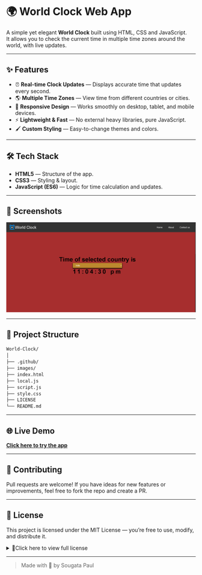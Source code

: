 # 🌍 World Clock Web App

A simple yet elegant **World Clock** built using HTML, CSS and JavaScript.  
It allows you to check the current time in multiple time zones around the world, with live updates.

---

## ✨ Features

- ⏰ **Real-time Clock Updates** — Displays accurate time that updates every second.
- 🌎 **Multiple Time Zones** — View time from different countries or cities.
- 🎨 **Responsive Design** — Works smoothly on desktop, tablet, and mobile devices.
- ⚡ **Lightweight & Fast** — No external heavy libraries, pure JavaScript.
- 🖌 **Custom Styling** — Easy-to-change themes and colors.

---

## 🛠 Tech Stack

- **HTML5** — Structure of the app.
- **CSS3** — Styling & layout.
- **JavaScript (ES6)** — Logic for time calculation and updates.

---

## 📸 Screenshots

![World Clock Screenshot](images/image.png)

---

## 📂 Project Structure

```bash
World-Clock/
│
├── .github/          
├── images/           
├── index.html       
├── local.js         
├── script.js        
├── style.css         
├── LICENSE   
└── README.md       

```
---

## 🌐 Live Demo
[**Click here to try the app**](https://sougata2006.github.io/World-Clock/#home)

---

## 🤝 Contributing

Pull requests are welcome!
If you have ideas for new features or improvements, feel free to fork the repo and create a PR.

---

## 📃 License
This project is licensed under the MIT License — you’re free to use, modify, and distribute it.
<details>
<summary>📜Click here to view full license</summary>

<br>

MIT License

Copyright (c) 2025 Sougata

Permission is hereby granted, free of charge, to any person obtaining a copy
of this software and associated documentation files (the "Software"), to deal
in the Software without restriction, including without limitation the rights
to use, copy, modify, merge, publish, distribute, sublicense, and/or sell
copies of the Software, and to permit persons to whom the Software is
furnished to do so, subject to the following conditions:

The above copyright notice and this permission notice shall be included in
all copies or substantial portions of the Software.

THE SOFTWARE IS PROVIDED "AS IS", WITHOUT WARRANTY OF ANY KIND, EXPRESS OR
IMPLIED, INCLUDING BUT NOT LIMITED TO THE WARRANTIES OF MERCHANTABILITY,
FITNESS FOR A PARTICULAR PURPOSE AND NONINFRINGEMENT. IN NO EVENT SHALL THE
AUTHORS OR COPYRIGHT HOLDERS BE LIABLE FOR ANY CLAIM, DAMAGES OR OTHER
LIABILITY, WHETHER IN AN ACTION OF CONTRACT, TORT OR OTHERWISE, ARISING FROM,
OUT OF OR IN CONNECTION WITH THE SOFTWARE OR THE USE OR OTHER DEALINGS IN
THE SOFTWARE.

</details>

---

> Made with 💖 by Sougata Paul
